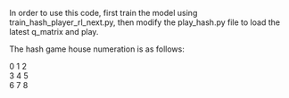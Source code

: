 In order to use this code, first train the model using 
train_hash_player_rl_next.py, then modify the play_hash.py file to load 
the latest q_matrix and play. 

The hash game house numeration is as follows:
<br>

0 1 2<br>
3 4 5<br>
6 7 8
